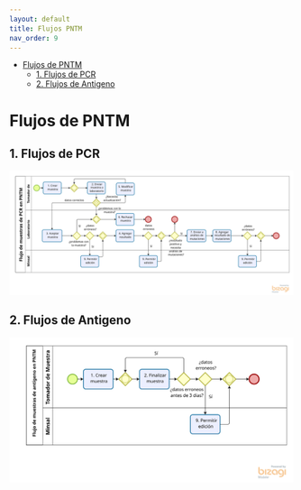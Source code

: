 ```yaml
---
layout: default
title: Flujos PNTM
nav_order: 9
---
```


<!-- Edit the content below for the workshop in question. Once you're ready to publish, remove the comment characters e.g. "<!--" at the start and end 

-->
- [Flujos de PNTM](#flujos-de-pntm)
  - [1. Flujos de PCR](#1-flujos-de-pcr)
  - [2. Flujos de Antigeno](#2-flujos-de-antigeno)
# Flujos de PNTM

## 1. Flujos de PCR

<img src="assets/img/flujo_estados_pcr_pntm_es.svg">

## 2. Flujos de Antigeno

<img src="assets/img/flujo_estados_ag_pntm_es.svg">